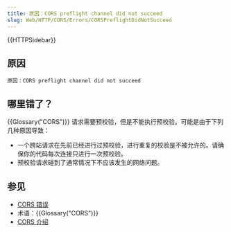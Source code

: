 ```yaml
---
title: 原因：CORS preflight channel did not succeed
slug: Web/HTTP/CORS/Errors/CORSPreflightDidNotSucceed
---
```


{{HTTPSidebar}}

## 原因

```plain
原因：CORS preflight channel did not succeed
```

## 哪里错了？

{{Glossary("CORS")}} 请求需要预校验，但是不能执行预校验。可能是由于下列几种原因导致：

- 一个跨站请求在先前已经进行过预校验，进行重复的校验是不被允许的。请确保你的代码每次连接只进行一次预校验。
- 预校验请求碰到了通常情况下不应该发生的网络问题。

## 参见

- [CORS 错误](/zh-CN/docs/Web/HTTP/CORS/Errors)
- 术语：{{Glossary("CORS")}}
- [CORS 介绍](/zh-CN/docs/Web/HTTP/CORS)

